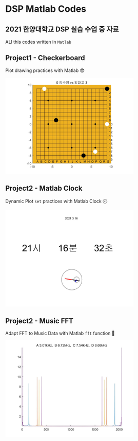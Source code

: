# DSP Matlab Codes

## 2021 한양대학교 DSP 실습 수업 중 자료

ALl this codes written in `Matlab`

## Project1 - Checkerboard 

Plot drawing practices with Matlab 😎

<img src="./Images/checkerboard.jpg" width="400"> 

## Project2 - Matlab Clock

Dynamic Plot `set` practices with Matlab Clock 🕗

<img src="./Images/clock.jpg" width="400"> 

## Project2 - Music FFT

Adapt FFT to Music Data with Matlab `fft` function 🎷

<img src="./Images/fft_music.jpg" width="400"> 

